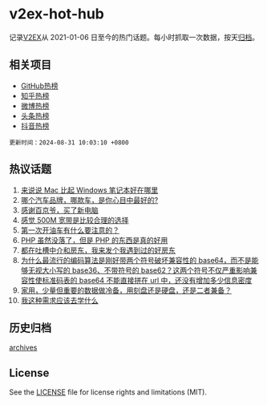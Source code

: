 # v2ex-hot-hub

 记录[V2EX](https://www.v2ex.com/)从 2021-01-06 日至今的热门话题。每小时抓取一次数据，按天[归档](archives)。
 
 ## 相关项目

- [GitHub热榜](https://github.com/snaildev/github-hot-hub)
- [知乎热榜](https://github.com/snaildev/zhihu-hot-hub)
- [微博热榜](https://github.com/snaildev/weibo-hot-hub)
- [头条热榜](https://github.com/snaildev/toutiao-hot-hub)
- [抖音热榜](https://github.com/snaildev/douyin-hot-hub)


 `更新时间：2024-08-31 10:03:10 +0800`

## 热议话题

1. [来说说 Mac 比起 Windows 笔记本好在哪里](https://www.v2ex.com/t/1068958)
1. [哪个汽车品牌，哪款车，是你心目中最好的?](https://www.v2ex.com/t/1068945)
1. [感谢百京爷，买了新电脑](https://www.v2ex.com/t/1068935)
1. [感觉 500M 宽带是比较合理的选择](https://www.v2ex.com/t/1068982)
1. [第一次开油车有什么要注意的？](https://www.v2ex.com/t/1068944)
1. [PHP 虽然没落了，但是 PHP 的东西是真的好用](https://www.v2ex.com/t/1069110)
1. [都在吐槽中介和房东，我来发个我遇到过的好房东](https://www.v2ex.com/t/1068950)
1. [为什么最流行的编码算法是刚好带两个符号破坏兼容性的 base64，而不是能够无视大小写的 base36、不带符号的 base62？这两个符号不仅严重影响兼容性使标准码表的 base64 不能直接拼在 url 中，还没有增加多少信息密度](https://www.v2ex.com/t/1069022)
1. [家用，少量但重要的数据做冷备，用刻盘还是硬盘，还是二者兼备？](https://www.v2ex.com/t/1069016)
1. [我这种需求应该去学什么](https://www.v2ex.com/t/1069010)

## 历史归档

[archives](archives)

## License

See the [LICENSE](LICENSE) file for license rights and limitations (MIT).
